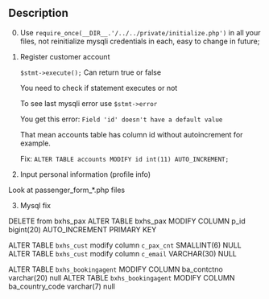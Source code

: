 ## Description

0. 
    Use `require_once(__DIR__.'/../../private/initialize.php')` in all your files, not reinitialize mysqli credentials in each, easy to change in future;

1. Register customer account

    `$stmt->execute();` Can return true or false

    You need to check if statement executes or not

    To see last mysqli error use `$stmt->error`

    You get this error: `Field 'id' doesn't have a default value`

    That mean accounts table has column id without autoincrement for example.

    Fix: `ALTER TABLE accounts MODIFY id int(11) AUTO_INCREMENT;`

2. Input personal information (profile info)

Look at passenger_form_*.php files

3. Mysql fix

DELETE from bxhs_pax
ALTER TABLE bxhs_pax MODIFY COLUMN p_id bigint(20) AUTO_INCREMENT PRIMARY KEY

ALTER TABLE `bxhs_cust` modify column `c_pax_cnt` SMALLINT(6) NULL
ALTER TABLE `bxhs_cust` modify column `c_email` VARCHAR(30) NULL

ALTER TABLE `bxhs_bookingagent` MODIFY COLUMN ba_contctno varchar(20) null
ALTER TABLE `bxhs_bookingagent` MODIFY COLUMN ba_country_code varchar(7) null
